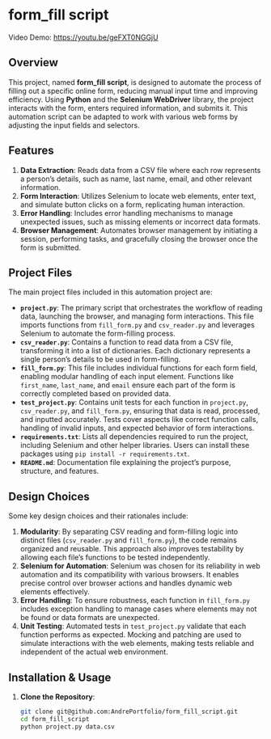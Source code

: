 # form_fill script
Video Demo:
    https://youtu.be/geFXT0NGGjU

## Overview
This project, named **form_fill script**, is designed to automate the process of filling out a specific online form, reducing manual input time and improving efficiency. Using **Python** and the **Selenium WebDriver** library, the project interacts with the form, enters required information, and submits it. This automation script can be adapted to work with various web forms by adjusting the input fields and selectors.

## Features
1. **Data Extraction**: Reads data from a CSV file where each row represents a person’s details, such as name, last name, email, and other relevant information.
2. **Form Interaction**: Utilizes Selenium to locate web elements, enter text, and simulate button clicks on a form, replicating human interaction.
3. **Error Handling**: Includes error handling mechanisms to manage unexpected issues, such as missing elements or incorrect data formats.
4. **Browser Management**: Automates browser management by initiating a session, performing tasks, and gracefully closing the browser once the form is submitted.

## Project Files
The main project files included in this automation project are:

- **`project.py`**: The primary script that orchestrates the workflow of reading data, launching the browser, and managing form interactions. This file imports functions from `fill_form.py` and `csv_reader.py` and leverages Selenium to automate the form-filling process.
- **`csv_reader.py`**: Contains a function to read data from a CSV file, transforming it into a list of dictionaries. Each dictionary represents a single person’s details to be used in form-filling.
- **`fill_form.py`**: This file includes individual functions for each form field, enabling modular handling of each input element. Functions like `first_name`, `last_name`, and `email` ensure each part of the form is correctly completed based on provided data.
- **`test_project.py`**: Contains unit tests for each function in `project.py`, `csv_reader.py`, and `fill_form.py`, ensuring that data is read, processed, and inputted accurately. Tests cover aspects like correct function calls, handling of invalid inputs, and expected behavior of form interactions.
- **`requirements.txt`**: Lists all dependencies required to run the project, including Selenium and other helper libraries. Users can install these packages using `pip install -r requirements.txt`.
- **`README.md`**: Documentation file explaining the project’s purpose, structure, and features.

## Design Choices
Some key design choices and their rationales include:

1. **Modularity**: By separating CSV reading and form-filling logic into distinct files (`csv_reader.py` and `fill_form.py`), the code remains organized and reusable. This approach also improves testability by allowing each file’s functions to be tested independently.
2. **Selenium for Automation**: Selenium was chosen for its reliability in web automation and its compatibility with various browsers. It enables precise control over browser actions and handles dynamic web elements effectively.
3. **Error Handling**: To ensure robustness, each function in `fill_form.py` includes exception handling to manage cases where elements may not be found or data formats are unexpected.
4. **Unit Testing**: Automated tests in `test_project.py` validate that each function performs as expected. Mocking and patching are used to simulate interactions with the web elements, making tests reliable and independent of the actual web environment.

## Installation & Usage

1. **Clone the Repository**:
   ```bash
   git clone git@github.com:AndrePortfolio/form_fill_script.git
   cd form_fill_script
   python project.py data.csv
